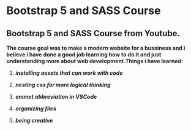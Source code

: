 # **Bootstrap 5 and SASS Course**

## **Bootstrap 5 and SASS Course from Youtube.**

**The course goal was to make a modern website for a bussiness and i believe i have done a good job learning how to do it and just understanding more about web
development.Things i have learned:**

1. **_installing assets that can work with code_**

1. **_nesting css for more logical thinking_**

1. **_emmet abbreviation in VSCode_**

1. **_organizing files_**

1. **_being creative_**
